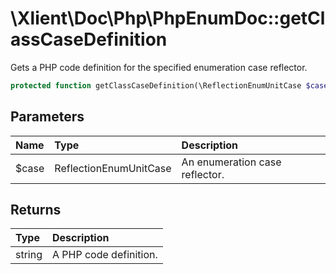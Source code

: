 # \\Xlient\\Doc\\Php\\PhpEnumDoc::getClassCaseDefinition

Gets a PHP code definition for the specified enumeration case reflector.

```php
protected function getClassCaseDefinition(\ReflectionEnumUnitCase $case): string
```

## Parameters

| Name | Type | Description |
| :--- | :--- | :--- |
| $case | ReflectionEnumUnitCase | An enumeration case reflector. |

## Returns

| Type | Description |
| :--- | :--- |
| string | A PHP code definition. |